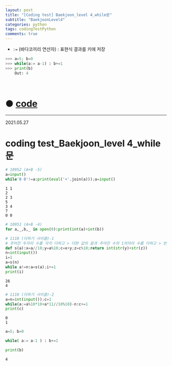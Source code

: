 ```yaml
---
layout: post
title: "[Coding test] Baekjoon_level 4_while문"
subtitle: "BaekjoonLevel4"
categories: python
tags: codingTestPython
comments: true
---
```


* `:=` (바다코끼리 연산자) : 표현식 결과를 키에 저장

```python
>>> a=5; b=0
>>> while(a:= a-1) : b+=1
>>> print(b)
    Out: 4
```

<br>


# ● [code](https://github.com/JeongJaeyoung0/coding_test/blob/74311c80bbdf85e17b2158b905734c7dbcd33d2e/210527_Baekjoon_coding%20test_level%204_while%EB%AC%B8.ipynb)

***

2021.05.27
# coding test_Baekjoon_level 4_while문


```python
# 10952 (A+B -5)
a=input()
while'0 0'!=a:print(eval('+'.join(a)));a=input()
```

    1 1
    2
    2 3
    5
    3 4
    7
    0 0
    


```python
# 10951 (A+B -4)
for a,_,b,_ in open(0):print(int(a)+int(b))
```


```python
# 1110 (더하기 사이클)-1
# 주어진 두자리 수를 각각 더하고 > 더한 값의 끝과 주어진 수의 1의자리 수를 더하고 > 반복하였을 때 처음 주어진 수가 나올때 까지의 사이클 수
def s(a):x=a//10;y=a%10;c=x+y;z=c%10;return int(str(y)+str(z))
n=int(input())
i=1
a=s(n)
while a!=n:a=s(a);i+=1
print(i)
```

    26
    4
    


```python
# 1110 (더하기 사이클)-2
a=n=int(input());c=1
while(a:=a%10*10+a*11//10%10)-n:c+=1
print(c)
```

    0
    1
    


```python
a=5; b=0

while( a:= a-1 ) : b+=1

print(b)
```

    4
    
